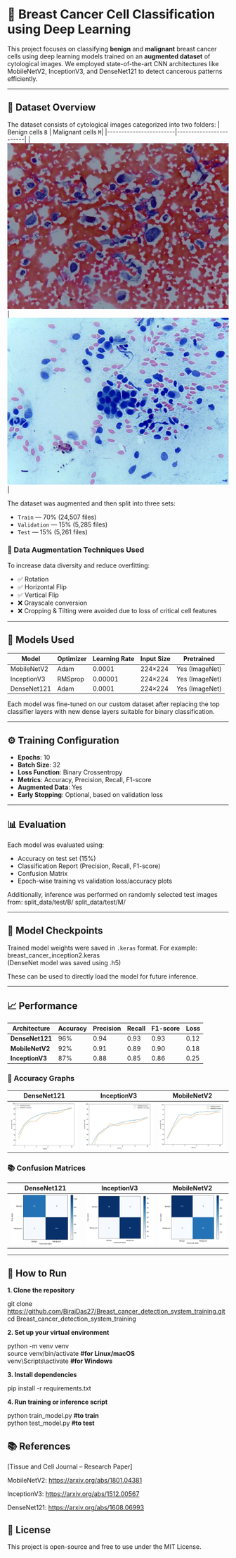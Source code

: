 # 🧠 Breast Cancer Cell Classification using Deep Learning

This project focuses on classifying **benign** and **malignant** breast cancer cells using deep learning models trained on an **augmented dataset** of cytological images. We employed state-of-the-art CNN architectures like MobileNetV2, InceptionV3, and DenseNet121 to detect cancerous patterns efficiently.

---

## 📁 Dataset Overview

The dataset consists of cytological images categorized into two folders:
| Benign cells `B` | Malignant cells `M`|
|------------------------|------------------------|
| ![](screenshots/b.png) | ![](screenshots/m.png) |

The dataset was augmented and then split into three sets:
- `Train` — 70% (24,507 files)
- `Validation` — 15% (5,285 files)
- `Test` — 15% (5,261 files)

### 🔁 Data Augmentation Techniques Used
To increase data diversity and reduce overfitting:
- ✅ Rotation
- ✅ Horizontal Flip
- ✅ Vertical Flip
- ❌ Grayscale conversion
- ❌ Cropping & Tilting were avoided due to loss of critical cell features

---

## 🧪 Models Used

| Model         | Optimizer | Learning Rate | Input Size | Pretrained |
|---------------|-----------|----------------|------------|------------|
| MobileNetV2   | Adam      | 0.0001         | 224×224    | Yes (ImageNet) |
| InceptionV3   | RMSprop   | 0.00001        | 224×224    | Yes (ImageNet) |
| DenseNet121   | Adam      | 0.0001         | 224×224    | Yes (ImageNet) |

Each model was fine-tuned on our custom dataset after replacing the top classifier layers with new dense layers suitable for binary classification.

---

## ⚙️ Training Configuration

- **Epochs**: 10  
- **Batch Size**: 32  
- **Loss Function**: Binary Crossentropy  
- **Metrics**: Accuracy, Precision, Recall, F1-score  
- **Augmented Data**: Yes  
- **Early Stopping**: Optional, based on validation loss

---

## 📊 Evaluation

Each model was evaluated using:
- Accuracy on test set (15%)
- Classification Report (Precision, Recall, F1-score)
- Confusion Matrix
- Epoch-wise training vs validation loss/accuracy plots

Additionally, inference was performed on randomly selected test images from:
split_data/test/B/
split_data/test/M/

---

## 💾 Model Checkpoints

Trained model weights were saved in `.keras` format. For example:
breast_cancer_inception2.keras<br>
(DenseNet model was saved using .h5)

These can be used to directly load the model for future inference.

---

## 📈 Performance

| **Architecture** | **Accuracy** | **Precision** | **Recall** | **F1-score** | **Loss** |
|------------------|--------------|---------------|------------|--------------|----------|
| **DenseNet121**  | 96% | 0.94 | 0.93 | 0.93 | 0.12 |
| **MobileNetV2**  | 92% | 0.91 | 0.89 | 0.90 | 0.18 |
| **InceptionV3**  | 87% | 0.88 | 0.85 | 0.86 | 0.25 |

### 🎯 Accuracy Graphs

| **DenseNet121** | **InceptionV3** | **MobileNetV2** |
|-----------------------------------|-----------------------------------|-----------------|
| ![](screenshots/acc_graph_DN.png) | ![](screenshots/acc_graph_IC.png) | ![](screenshots/acc_graph_MN.png) |

### 📚 Confusion Matrices

| **DenseNet121** | **InceptionV3** | **MobileNetV2** |
|----------------------------|-----------------------------|-----------------------|
| ![](screenshots/CM_DN.png) | ![](screenshots/CM_IC.png) | ![](screenshots/CM_MN.png) |

---

## 🚀 How to Run

**1. Clone the repository**<br>
  
  git clone https://github.com/BirajDas27/Breast_cancer_detection_system_training.git<br>
  cd Breast_cancer_detection_system_training

**2. Set up your virtual environment**<br>
  
  python -m venv venv<br>
  source venv/bin/activate      **#for Linux/macOS**<br>
  venv\Scripts\activate         **#for Windows**

**3. Install dependencies**<br>
   
  pip install -r requirements.txt

**4. Run training or inference script**<br>
   
  python train_model.py         **#to train**<br>
  python test_model.py          **#to test**


## 📚 References
[Tissue and Cell Journal – Research Paper]<br>

MobileNetV2: https://arxiv.org/abs/1801.04381<br>

InceptionV3: https://arxiv.org/abs/1512.00567<br>

DenseNet121: https://arxiv.org/abs/1608.06993<br>

## 📌 License
This project is open-source and free to use under the MIT License.

